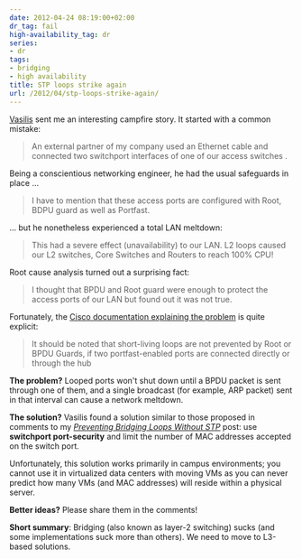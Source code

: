 ```yaml
---
date: 2012-04-24 08:19:00+02:00
dr_tag: fail
high-availability_tag: dr
series:
- dr
tags:
- bridging
- high availability
title: STP loops strike again
url: /2012/04/stp-loops-strike-again/
---
```

[Vasilis](http://www.linkedin.com/pub/vasilis-bouloukos/2/a66/b69) sent me an interesting campfire story. It started with a common mistake:

> An external partner of my company used an Ethernet cable and connected two switchport interfaces of one of our access switches .

Being a conscientious networking engineer, he had the usual safeguards in place \...
<!--more-->
> I have to mention that these access ports are configured with Root, BDPU guard as well as Portfast.

\... but he nonetheless experienced a total LAN meltdown:

> This had a severe effect (unavailability) to our LAN. L2 loops caused our L2 switches, Core Switches and Routers to reach 100% CPU!

Root cause analysis turned out a surprising fact:

> I thought that BPDU and Root guard were enough to protect the access ports of our LAN but found out it was not true.

Fortunately, the [Cisco documentation explaining the problem](http://www.cisco.com/en/US/tech/tk389/tk621/technologies_tech_note09186a0080136673.shtml) is quite explicit:

> It should be noted that short-living loops are not prevented by Root or BPDU Guards, if two portfast-enabled ports are connected directly or through the hub

**The problem?** Looped ports won't shut down until a BPDU packet is sent through one of them, and a single broadcast (for example, ARP packet) sent in that interval can cause a network meltdown.

**The solution?** Vasilis found a solution similar to those proposed in comments to my [*Preventing Bridging Loops Without STP*](/2012/01/prevent-bridging-loops-without-bpdus/) post: use **switchport port-security** and limit the number of MAC addresses accepted on the switch port.

Unfortunately, this solution works primarily in campus environments; you cannot use it in virtualized data centers with moving VMs as you can never predict how many VMs (and MAC addresses) will reside within a physical server.

**Better ideas?** Please share them in the comments!

**Short summary**: Bridging (also known as layer-2 switching) sucks (and some implementations suck more than others). We need to move to L3-based solutions.
